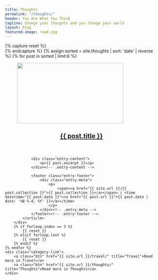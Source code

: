 ```yaml
---
title: Thoughts
permalink: "/thoughts/"
header: You Are What You Think
tagline: Change your thoughts and you change your world
layout: blog
featured-image: road.jpg
---
```


<section class="row" id="posts-row">
    {% capture reset %}<div class="reset"></div>{% endcapture %}
    {% assign sorted = site.thoughts | sort: 'date' | reverse %}
    {% for post in sorted | limit:6 %}
        <div class="col-md-4">
            <article id="" class="">
                <figure class="entry-image">
                    <a href="{{ post.url }}">
                        <img src="{{ site.dropbox }}/photos/{{ post.featured-image }}" class="img-responsive size-posts-thumb" width="350px" height="200px">
                    </a>
                </figure>
                <header class="entry-header">
                    <h2 class="entry-title">
                        <a href="{{ post.url }}" rel="bookmark">{{ post.title }}</a>
                    </h2>
                </header><!-- .entry-header -->

                <div class="entry-content">
                    <p>{{ post.excerpt }}</p>
                </div><!-- .entry-content -->

                <footer class="entry-footer">
                    <div class="entry-meta">
                        <p>
                            <span><a href="{{ site.url }}/{{ post.collection }}">{{ post.collection }}</a></span> / <time datetime="{{ post.date }}"><a href="{{ post.url }}">{{ post.date | date: '%B %-d, %Y' }}</a></time>
                        </p>
                    </div><!-- .entry-meta -->
                </footer><!-- .entry-footer -->
            </article>
        </div>
        {% if forloop.index == 3 %}
            {{ reset }}
        {% elsif forloop.last %}
            {{ reset }}
        {% endif %}
    {% endfor %}
    <div class="category-link">
        <a class="btn" href="{{ site.url }}/travel/" title="Travel">Read more in Travel</a>
        <a class="btn" href="{{ site.url }}/thoughts/" title="Thoughts">Read more in Thoughts</a>
    </div>
</section>
